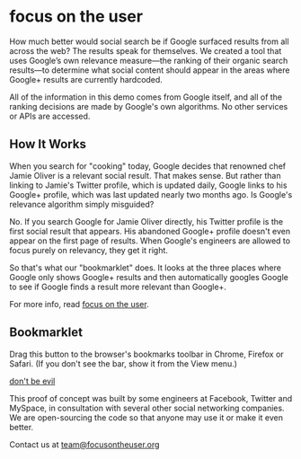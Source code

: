 # focus on the user

How much better would social search be if Google surfaced results from all across the web? The results speak for themselves. We created a tool that uses Google’s own relevance measure—the ranking of their organic search results—to determine what social content should appear in the areas where Google+ results are currently hardcoded.

All of the information in this demo comes from Google itself, and all of the ranking decisions are made by Google's own algorithms. No other services or APIs are accessed.

## How It Works
When you search for "cooking" today, Google decides that renowned chef Jamie Oliver is a relevant social result. That makes sense. But rather than linking to Jamie's Twitter profile, which is updated daily, Google links to his Google+ profile, which was last updated nearly two months ago. Is Google's relevance algorithm simply misguided?

No. If you search Google for Jamie Oliver directly, his Twitter profile is the first social result that appears. His abandoned Google+ profile doesn't even appear on the first page of results. When Google's engineers are allowed to focus purely on relevancy, they get it right.

So that's what our "bookmarklet" does. It looks at the three places where Google only shows Google+ results and then automatically googles Google to see if Google finds a result more relevant than Google+.

For more info, read [focus on the user](http://www.focusontheuser.org/).

## Bookmarklet

Drag this button to the browser's bookmarks toolbar in Chrome, Firefox or Safari. (If you don't see the bar, show it from the View menu.)

<a href="javascript:%0A%28function%28%29%7Bif%28window.__dbe%29%7Breturn%3B%7D%0Awindow.__dbe%3Dtrue%3Bif%28document.body.childNodes.length%3D%3D%3D0%29%7Balert%28%22Due%20to%20a%20bug%20in%20Google%20Chrome%20%28issue%20%2393199%29%2C%20this%20tool%20will%20not%20work%20%22%2B%22for%20searches%20conducted%20via%20Chrome%27s%20address%20bar.%20To%20fix%20the%20issue%2C%20do%20%22%2B%22any%20of%20the%20following%3A%5Cn%5Cn%22%2B%22%2A%20Search%20from%20www.google.com%20instead%20of%20from%20the%20address%20bar.%5Cn%5Cn%22%2B%22%2A%20Go%20to%20File%20-%3E%20New%20Tab%2C%20right%20click%20on%20the%20%5C%22Google%20Search%5C%22%20Chrome%20%22%2B%22app%20and%20click%20%5C%22Remove%20from%20Chrome%5C%22.%20This%20will%20fix%20searches%20from%20the%20%22%2B%22address%20bar.%5Cn%5Cn%22%2B%22%2A%20Use%20another%20browser%2C%20such%20as%20Firefox.%22%29%3B%7D%0Avar%20anchor%3Ddocument.getElementsByTagName%28%27script%27%29%5B0%5D%3Bvar%20script%3Ddocument.createElement%28%27script%27%29%3Bscript.src%3D%27%2F%2Ffocusontheuser.org%2Fdontbeevil%2Fscript.js%3F%27%2B%28new%20Date%28%29.getTime%28%29%29%3Banchor.parentNode.insertBefore%28script%2Canchor%29%3B%7D%29%28%29%3B">don't be evil</a>

This proof of concept was built by some engineers at Facebook, Twitter and MySpace, in consultation with several other social networking companies. We are open-sourcing the code so that anyone may use it or make it even better.

Contact us at team@focusontheuser.org